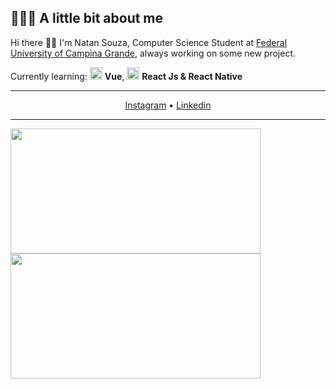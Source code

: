 ## 👨🏻‍💻 A little bit about me

Hi there 👋🏻
I'm Natan Souza, Computer Science Student at [Federal University of Campina Grande](https://portal.ufcg.edu.br/), always working on some new project.

Currently learning: <img src="https://i.ibb.co/sF333Pt/vue.png" width="20" /> <b>Vue</b>, <img src="https://i.ibb.co/4RHMmLQ/react.png" width="20"/> <b>React Js & React Native</b>

---

<p align="center">
  <a href="https://www.instagram.com/natansoouza/">Instagram</a> •
  <a href="https://www.linkedin.com/in/natan-souza-a07196155/">Linkedin</a>
</p>

---

<img align="left" src="https://github-readme-stats.vercel.app/api?username=natansouzaa&show_icons=true" width="400px" height="200px" />
<img align="left" src="https://github-readme-stats.vercel.app/api/top-langs/?username=natansouzaa&layout=compact" width="400px" height="200px" />